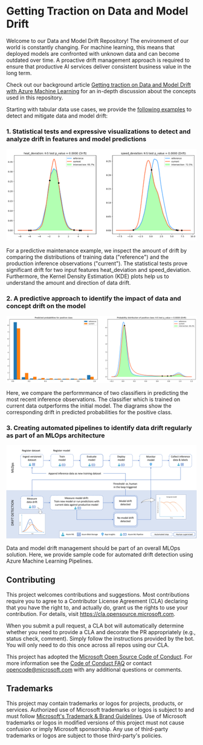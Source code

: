 # Getting Traction on Data and Model Drift

Welcome to our Data and Model Drift Repository! The environment of our world is constantly  changing. For machine learning, this means that deployed models are confronted with unknown data and can become outdated over time. A proactive drift management approach is required to ensure that productive AI services deliver consistent business value in the long term.

Check out our background article [Getting traction on Data and Model Drift with Azure Machine Learning](https://medium.com/p/ebd240176b8b/edit) for an in-depth discussion about the concepts used in this repository.

Starting with tabular data use cases, we provide the [following examples](tabular-data/DATA_MODEL_DRIFT.ipynb) to detect and mitigate data and model drift:

### 1. Statistical tests and expressive visualizations to detect and analyze drift in features and model predictions

<img src="media/data-drift-kde-short.png" alt="KDE intersections to identify data drift" width="800"/>

For a predictive maintenance example, we inspect the amount of drift by comparing the distributions of training data ("reference") and the production inference observations ("current"). The statistical tests prove significant drift for two input features heat_deviation and speed_deviation. Furthermore, the Kernel Density Estimation (KDE) plots help us to understand the amount and direction of data drift. 

### 2. A predictive approach to identify the impact of data and concept drift on the model

<img src="media/probas-combined.png" alt="Model drift impact on predicted class probabilities" width="800"/>

Here, we compare the performrmance of two classifiers in predicting the most recent inference observations. The classifier which is trained on current data outperforms the initial model. The diagrams show the corresponding drift in predicted probabilities for the positive class.

### 3. Creating automated pipelines to identify data drift regularly as part of an MLOps architecture

<img src="media/evergreen-mlops.png" alt="MLOps architecture for evergreen models" width="800"/>

Data and model drift management should be part of an overall MLOps solution. Here, we provide sample code for automated drift detection using Azure Machine Learning Pipelines.

## Contributing

This project welcomes contributions and suggestions.  Most contributions require you to agree to a
Contributor License Agreement (CLA) declaring that you have the right to, and actually do, grant us
the rights to use your contribution. For details, visit https://cla.opensource.microsoft.com.

When you submit a pull request, a CLA bot will automatically determine whether you need to provide
a CLA and decorate the PR appropriately (e.g., status check, comment). Simply follow the instructions
provided by the bot. You will only need to do this once across all repos using our CLA.

This project has adopted the [Microsoft Open Source Code of Conduct](https://opensource.microsoft.com/codeofconduct/).
For more information see the [Code of Conduct FAQ](https://opensource.microsoft.com/codeofconduct/faq/) or
contact [opencode@microsoft.com](mailto:opencode@microsoft.com) with any additional questions or comments.

## Trademarks

This project may contain trademarks or logos for projects, products, or services. Authorized use of Microsoft 
trademarks or logos is subject to and must follow 
[Microsoft's Trademark & Brand Guidelines](https://www.microsoft.com/en-us/legal/intellectualproperty/trademarks/usage/general).
Use of Microsoft trademarks or logos in modified versions of this project must not cause confusion or imply Microsoft sponsorship.
Any use of third-party trademarks or logos are subject to those third-party's policies.
